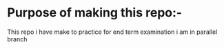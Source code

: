 # Purpose of making this repo:-
This repo i have make to practice for end term examination
i am in parallel branch